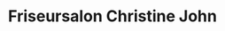 ---
title: "Friseursalon Christine John"
url: /oschatz/friseursalon-christine-john/
shop: Friseur
---